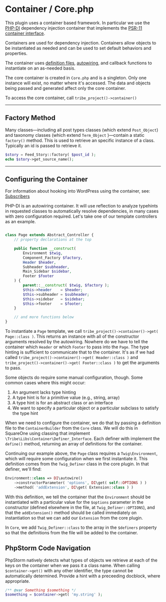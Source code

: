 # Container / Core.php

This plugin uses a container based framework. In particular we use the [PHP-DI](http://php-di.org/)
dependency injection container that implements the [PSR-11 container interface](https://www.php-fig.org/psr/psr-11/).

Containers are used for dependency injection.  Containers allow objects to be instantiated as
needed and can be used to set default behaviors and properties.

The container uses [definition files](http://php-di.org/doc/definition.html),
[autowiring](http://php-di.org/doc/autowiring.html), and callback functions to instantiate
on an as-needed basis.

The core container is created in `Core.php` and is a singleton.  Only one instance will exist,
no matter where it's accessed. The data and objects being passed and generated affect only the
core container.

To access the core container, call `tribe_project()->container()`

---

## Factory Method

Many classes—including all post types classes (which extend `Post_Object`) and taxonomy classes
(which extend `Term_Object` )—contain a static `factory()` method.  This is used to retrieve
an specific instance of a class.  Typically an id is passed to retrieve it.

```php
$story = Feed_Story::factory( $post_id );
echo $story->get_source_name();
```

---

## Configuring the Container

For information about hooking into WordPress using the container, see: [Subscribers](subscribers.md)

PHP-DI is an autowiring container. It will use reflection to analyze typehints in requested classes
to automatically resolve dependencies, in many cases with zero configuration required. Let's take one
of our template controllers as an example.

```php

class Page extends Abstract_Controller {
	// property declarations at the top

	public function __construct(
		Environment $twig,
		Component_Factory $factory,
		Header $header,
		Subheader $subheader,
		Main_Sidebar $sidebar,
		Footer $footer
	) {
		parent::__construct( $twig, $factory );
		$this->header    = $header;
		$this->subheader = $subheader;
		$this->sidebar   = $sidebar;
		$this->footer    = $footer;
	}

	// and more functions below
}
```

To instantiate a `Page` template, we call `tribe_project()->container()->get( Page::class )`. This
returns an instance with all of the constructor arguments resolved by the autowiring. Nowhere do
we have to tell the container which `Header` or which `Footer` to pass into the `Page`. The type
hinting is sufficient to communicate that to the container. It's as if we had called
`tribe_project()->container()->get( Header::class )` and `tribe_project()->container()->get( Footer::class )`
to get the arguments to pass.

Some objects do require some manual configuration, though. Some common cases where this might occur:

1. An argument lacks type hinting
2. A type hint is for a primitive value (e.g., string, array)
3. A type hint is for an abstract class or an interface
4. We want to specify a particular object or a particular subclass to satisfy the type hint

When we need to configure the container, we do that by passing a definition file to the 
`ContainerBuilder` from the `Core` class. We will do this in SquareOne using classing that
implement `\Tribe\Libs\Container\Definer_Interface`. Each definer with implement
the `define()` method, returning an array of definitions for the container.

Continuing our example above, the `Page` class requires a `Twig\Environment`, which will require
some configuration when we first instantiate it. This definition comes from the `Twig_Definer` class
in the core plugin. In that definer, we'll find:

```php
Environment::class => DI\autowire()
	->constructorParameter( 'options', DI\get( self::OPTIONS ) )
	->method( 'addExtension', DI\get( Extension::class ) )
```

With this definition, we tell the container that the `Environment` should be instantiated
with a particular value for the `$options` parameter in the constructor (defined elsewhere
in the file, at `Twig_Definer::OPTIONS`), and that the `addExtension()` method should be
called immediately on instantiation so that we can add our `Extension` from the core plugin.

In `Core`, we add `Twig_Definer::class` to the array in the `$definers` property so that the
definitions from the file will be added to the container.

## PhpStorm Code Navigation

PhpStorm natively detects what types of objects we retrieve at each
of the keys on the container when we pass it a class name. When calling
`$container->get()` with any other identifier, the type cannot be automatically
determined. Provide a hint with a preceeding docblock, where appropriate.

```php
/** @var Something $something */
$something = $container->get( 'my.string' );
```
